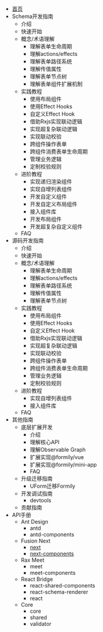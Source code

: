 - [首页](./README.md)
- Schema开发指南
  - 介绍
  - 快速开始
  - 概念/术语理解
    - 理解表单生命周期
    - 理解actions/effects
    - 理解表单路径系统
    - 理解传值属性
    - 理解表单节点树
    - 理解表单组件扩展机制
  - 实践教程
    - 使用布局组件
    - 使用Effect Hooks
    - 自定义Effect Hook
    - 借助Rxjs实现联动逻辑
    - 实现超复杂联动逻辑
    - 实现联动校验
    - 跨组件操作表单
    - 跨组件消费表单生命周期
    - 管理业务逻辑
    - 定制校验规则
  - 进阶教程
    - 实现递归渲染组件
    - 实现自增列表组件
    - 开发自定义组件
    - 开发自定义布局组件
    - 接入组件库
    - 开发布局组件
    - 开发超复杂自定义组件
  - FAQ
- 源码开发指南
  - 介绍
  - 快速开始
  - 概念/术语理解
    - 理解表单生命周期
    - 理解actions/effects
    - 理解表单路径系统
    - 理解传值属性
    - 理解表单节点树
  - 实践教程
    - 使用布局组件
    - 使用Effect Hooks
    - 自定义Effect Hook
    - 借助Rxjs实现联动逻辑
    - 实现超复杂联动逻辑
    - 实现联动校验
    - 跨组件操作表单
    - 跨组件消费表单生命周期
    - 管理业务逻辑
    - 定制校验规则
  - 进阶教程
    - 实现自增列表组件
    - 接入组件库
  - FAQ
- 其他指南
  - 底层扩展开发
    - 介绍
    - 理解核心API
    - 理解Observable Graph
    - 扩展实现@formily/vue
    - 扩展实现@formily/mini-app
    - FAQ
  - 升级迁移指南
    - UForm迁移Formily
  - 开发调试指南
    - devtools
  - 贡献指南
- API手册
  - Ant Design
    - antd
    - antd-components
  - Fusion Next
    - [next](../packages/next/README.zh-cn.md)
    - [next-components](../packages/next-components/README.zh-cn.md)
  - Rax Meet
    - meet
    - meet-components
  - React Bridge
    - react-shared-components
    - react-schema-renderer
    - react
  - Core
    - core
    - shared
    - validator
